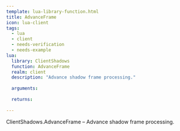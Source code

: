 ```yaml
---
template: lua-library-function.html
title: AdvanceFrame
icon: lua-client
tags:
  - lua
  - client
  - needs-verification
  - needs-example
lua:
  library: ClientShadows
  function: AdvanceFrame
  realm: client
  description: "Advance shadow frame processing."
  
  arguments:
  
  returns:
    
---
```


<div class="lua__search__keywords">
ClientShadows.AdvanceFrame &#x2013; Advance shadow frame processing.
</div>
